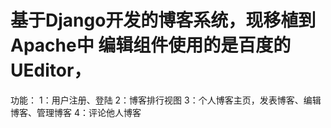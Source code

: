 # 基于Django开发的博客系统，现移植到Apache中  编辑组件使用的是百度的UEditor，
功能：
1：用户注册、登陆
2：博客排行视图
3：个人博客主页，发表博客、编辑博客、管理博客
4：评论他人博客
